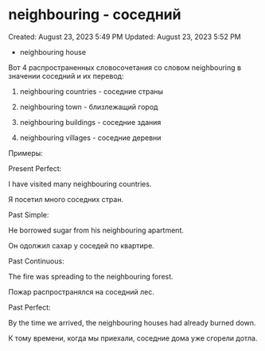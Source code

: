 # neighbouring - соседний

Created: August 23, 2023 5:49 PM
Updated: August 23, 2023 5:52 PM

- neighbouring house

Вот 4 распространенных словосочетания со словом neighbouring в значении соседний и их перевод:

1. neighbouring countries - соседние страны

2. neighbouring town - близлежащий город

3. neighbouring buildings - соседние здания

4. neighbouring villages - соседние деревни

Примеры:

Present Perfect:

I have visited many neighbouring countries.

Я посетил много соседних стран.

Past Simple:

He borrowed sugar from his neighbouring apartment.

Он одолжил сахар у соседей по квартире.

Past Continuous:

The fire was spreading to the neighbouring forest.

Пожар распространялся на соседний лес.

Past Perfect:

By the time we arrived, the neighbouring houses had already burned down.

К тому времени, когда мы приехали, соседние дома уже сгорели дотла.